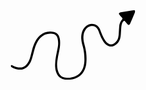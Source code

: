 <svg width="200" height="112" viewBox="0 0 200 112" fill="none" xmlns="http://www.w3.org/2000/svg">
<g clip-path="url(#clip0_1_16)">
<path d="M118.19 77.31C118.161 71.0681 117.375 64.8527 115.85 58.8C114.75 54.63 113.52 50.49 113.23 46.14C112.889 42.1443 113.372 38.1211 114.65 34.32C115.886 30.4805 118.283 27.1191 121.51 24.7C125.34 21.93 129.51 20.84 134.2 22.26C135.968 22.792 137.613 23.6685 139.041 24.8389C140.469 26.0094 141.651 27.4507 142.52 29.08C143.345 30.6345 144.034 32.2572 144.58 33.93C145.847 37.5536 147.391 41.0741 149.2 44.46C149.946 45.8743 150.763 47.2494 151.65 48.58C152.355 49.6476 153.181 50.6307 154.11 51.51C158.46 55.51 162.56 55.62 166.98 52.01C169.637 49.9041 171.511 46.9673 172.3 43.67C172.839 41.3323 173.151 38.9478 173.23 36.55C173.39 33.2 173.66 29.85 173.87 26.5C173.966 22.1386 175.615 17.9547 178.52 14.7C178.706 14.5404 178.855 14.3425 178.958 14.1198C179.06 13.8972 179.113 13.655 179.113 13.41C179.113 13.165 179.06 12.9228 178.958 12.7002C178.855 12.4775 178.706 12.2796 178.52 12.12C177.59 11.02 176.58 9.99 175.65 8.89C174.93 8.04 174.26 7.14 173.65 6.22C173.468 5.86581 173.424 5.45633 173.528 5.07165C173.631 4.68697 173.874 4.35476 174.21 4.14C174.93 3.79692 175.684 3.53207 176.46 3.35C182.6 2.27 188.75 1.23 194.89 0.18L195.37 0.129997C199.66 -0.370003 200.37 0.510002 198.64 4.51C196.35 9.96 194.07 15.42 191.72 20.85C190.27 24.2 188.95 24.38 186.62 21.69C185.36 20.24 184.11 18.79 182.83 17.36C182.595 17.1414 182.286 17.0199 181.965 17.0199C181.644 17.0199 181.335 17.1414 181.1 17.36C179.767 18.5207 178.799 20.0417 178.31 21.74C177.675 23.7223 177.309 25.7805 177.22 27.86C177 31.69 176.7 35.52 176.51 39.36C176.395 41.6008 175.985 43.8165 175.29 45.95C173.931 50.2754 171.002 53.9355 167.08 56.21C162.64 58.88 158.25 58.62 153.99 55.8C151.615 54.1521 149.629 52.0054 148.17 49.51C145.825 45.6902 143.866 41.6471 142.32 37.44C141.76 35.94 141.32 34.44 140.63 32.95C140.079 31.6251 139.375 30.3698 138.53 29.21C136.941 27.1662 134.65 25.7844 132.101 25.3319C129.552 24.8793 126.926 25.3882 124.73 26.76C122.816 27.9409 121.195 29.5412 119.99 31.44C118.293 33.9799 117.236 36.8929 116.91 39.93C116.449 43.6011 116.639 47.3246 117.47 50.93C118.02 53.1 118.47 55.29 119.1 57.44C121.342 65.9431 122.13 74.7642 121.43 83.53C121.183 88.829 119.623 93.9836 116.89 98.53C114.416 102.683 110.751 105.997 106.37 108.04C100.429 110.927 93.7597 111.972 87.22 111.04C84.4185 110.737 81.7433 109.714 79.4547 108.07C77.166 106.426 75.3419 104.218 74.16 101.66C72.5063 98.1729 71.5776 94.3865 71.43 90.53C71.1652 84.609 71.6525 78.6784 72.88 72.88C73.8 68.17 74.88 63.5 75.71 58.78C76.5232 54.3604 76.4279 49.8216 75.43 45.44C74.43 41.07 71.82 38.39 67.34 37.72C59.9 36.62 53.41 38.56 48.09 43.99C45.5562 46.672 43.4817 49.7533 41.95 53.11C40.3757 56.4359 39.1136 59.9007 38.18 63.46C37.18 67.16 36.26 70.89 35.24 74.59C34.69 76.59 34.05 78.59 33.33 80.52C32.2344 83.5358 30.59 86.3227 28.48 88.74C26.587 91.0349 24.1361 92.8048 21.3624 93.88C18.5886 94.9551 15.5851 95.2995 12.64 94.88C8.97645 94.4586 5.44292 93.2694 2.27002 91.39C1.72642 91.0606 1.23159 90.6566 0.799992 90.19C0.586257 89.9509 0.4514 89.6517 0.413822 89.3332C0.376245 89.0147 0.437751 88.6923 0.58997 88.41C0.749914 88.1353 0.99301 87.9184 1.28418 87.7908C1.57536 87.6632 1.8996 87.6314 2.21003 87.7C3.21003 88.15 4.21003 88.65 5.21003 89.14C8.35073 90.7609 11.8357 91.6013 15.37 91.59C18.7397 91.5659 21.9759 90.2693 24.43 87.96C26.2963 86.1995 27.8337 84.1203 28.97 81.82C30.2314 79.2306 31.2168 76.5156 31.91 73.72C32.91 69.86 33.91 65.98 34.91 62.12C36.101 57.6311 37.8162 53.298 40.02 49.21C41.7937 45.7946 44.1917 42.742 47.09 40.21C53.62 34.68 61.09 32.76 69.47 34.76C71.4357 35.2062 73.2541 36.1494 74.751 37.4994C76.248 38.8493 77.3736 40.5607 78.02 42.47C78.7539 44.4201 79.1888 46.4699 79.31 48.55C79.6929 54.3054 79.1938 60.0855 77.83 65.69C76.5353 70.9586 75.5668 76.3021 74.93 81.69C74.3024 86.1357 74.482 90.6581 75.46 95.04C75.8657 96.7584 76.4384 98.433 77.17 100.04C78.1143 102.181 79.6188 104.027 81.5249 105.384C83.431 106.741 85.6681 107.558 88 107.75C93.6094 108.459 99.3049 107.568 104.43 105.18C108.842 103.185 112.456 99.7656 114.69 95.47C117.03 91.14 117.84 86.47 118.17 81.63C118.27 80.2 118.19 78.75 118.19 77.31Z" fill="black"/>
</g>
<defs>
<clipPath id="clip0_1_16">
<rect width="199.05" height="111.34" fill="white" transform="translate(0.349976)"/>
</clipPath>
</defs>
</svg>
